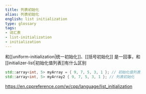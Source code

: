 ```yaml
---
title: 列表初始化
alias: 列表初始化
english: list initialization
type: glossary
tags:
- 词汇表
- list-initialization
- initialization
---
```


和[[uniform-initialization|统一初始化]]、[[括号初始化]] 是一回事，和[[initializer-list|初始化值列表]]有什么区别

```cpp
std::array<int, 5> myArray = { 9, 7, 5, 3, 1 }; // 初始化值列表
std::array<int, 5> myArray2 { 9, 7, 5, 3, 1 }; // 列表初始化
```

https://en.cppreference.com/w/cpp/language/list_initialization

